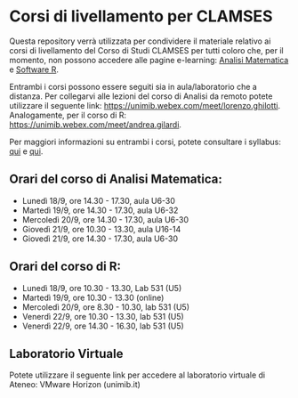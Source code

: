 # Corsi di livellamento per CLAMSES

Questa repository verrà utilizzata per condividere il materiale relativo ai corsi di livellamento del Corso di Studi CLAMSES per tutti coloro che, per il momento, non possono accedere alle pagine e-learning: [Analisi Matematica](https://elearning.unimib.it/course/view.php?id=52809) e [Software R](https://elearning.unimib.it/course/view.php?id=52810).

Entrambi i corsi possono essere seguiti sia in aula/laboratorio che a distanza. Per collegarvi alle lezioni del corso di Analisi da remoto potete utilizzare il seguente link: https://unimib.webex.com/meet/lorenzo.ghilotti. Analogamente, per il corso di R: https://unimib.webex.com/meet/andrea.gilardi.

Per maggiori informazioni su entrambi i corsi, potete consultare i syllabus: [qui](https://elearning.unimib.it/course/info.php?id=52809) e [qui](https://elearning.unimib.it/course/info.php?id=52810). 

## Orari del corso di Analisi Matematica: 

- Lunedì 18/9, ore 14.30 - 17.30, aula U6-30
- Martedì 19/9, ore 14.30 - 17.30, aula U6-32
- Mercoledì 20/9, ore 14.30 - 17.30, aula U6-30
- Giovedì 21/9, ore 10.30 - 13.30, aula U16-14
- Giovedì 21/9, ore 14.30 - 17.30, aula U6-30

## Orari del corso di R: 

- Lunedì 18/9, ore 10.30 - 13.30, Lab 531 (U5)
- Martedì 19/9, ore 10.30 - 13.30 (online)
- Mercoledì 20/9, ore 8.30 - 10.30, lab 531 (U5)
- Venerdì 22/9, ore 10.30 - 13.30, lab 531 (U5)
- Venerdì 22/9, ore 14.30 - 16.30, lab 531 (U5)

## Laboratorio Virtuale 

Potete utilizzare il seguente link per accedere al laboratorio virtuale di Ateneo: VMware Horizon (unimib.it)


